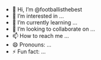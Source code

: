 - 👋 Hi, I’m @footballisthebest
- 👀 I’m interested in ...
- 🌱 I’m currently learning ...
- 💞️ I’m looking to collaborate on ...
- 📫 How to reach me ...
- 😄 Pronouns: ...
- ⚡ Fun fact: ...

<!---
footballisthebest/footballisthebest is a ✨ special ✨ repository because its `README.md` (this file) appears on your GitHub profile.
You can click the Preview link to take a look at your changes.
---
